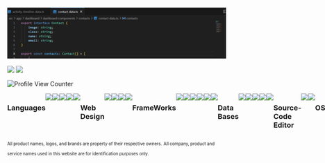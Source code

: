 
![Banner](https://github.com/God-Like-is-like-me/God-Like-is-like-me/blob/main/image.jpg?raw=true)

<div>	
<img height="225em"  src=https://github-readme-stats.vercel.app/api/?username=God-Like-is-like-me&count_private=true&layout=compact&theme=merko&showicons=true/>
<img height="225em"  src=https://github-readme-stats.vercel.app/api/top-langs/?username=God-Like-is-like-me&langs_count=5&theme=merko&showicons=true/>
</div>


![Profile View Counter]

<!----------------------------------[ Badges ]
![Badge Commits]
![Badge Issues]
![Badge Localization]
![Badge License]
![Badge NPM]
![Badge Mozilla]
![Badge Chrome]
![Badge Edge]
[ Badges ]--------------------------------->


<!---
[![My GitHub Stats](https://github-readme-stats.vercel.app/api/?username=God-Like-is-like-me&count_private=true&layout=compact&theme=tokyonight&showicons=true)]()
[![My GitHub Language Stats](https://github-readme-stats.vercel.app/api/top-langs/?username=God-Like-is-like-me&langs_count=5&layout=compact&theme=tokyonight)]()	
	
	
[![My GitHub Stats](https://github-readme-stats.vercel.app/api/?username=God-Like-is-like-me&count_private=true&how_icons=true&theme=tokyonight&showicons=true)]()
[![My GitHub Language Stats](https://github-readme-stats.vercel.app/api/top-langs/?username=God-Like-is-like-me&langs_count=5&theme=tokyonight)]()
--->

<div style="display: flex">
<hr>
<h3>Languages</h3>
	<img width="40" src="https://cdn.jsdelivr.net/gh/devicons/devicon/icons/angularjs/angularjs-original.svg"/>
	<img width="40" src="https://cdn.jsdelivr.net/gh/devicons/devicon/icons/typescript/typescript-original.svg"/>
	<img width="40" src="https://cdn.jsdelivr.net/gh/devicons/devicon/icons/javascript/javascript-plain.svg"/>
	<img width="40" src="https://cdn.jsdelivr.net/gh/devicons/devicon/icons/python/python-original.svg"/>
	<img width="40" src="https://cdn.jsdelivr.net/gh/devicons/devicon/icons/php/php-original.svg" />
<h3>Web Design</h3>
	<img width="40" src="https://cdn.jsdelivr.net/gh/devicons/devicon/icons/html5/html5-plain.svg"/>
	<img width="40" src="https://cdn.jsdelivr.net/gh/devicons/devicon/icons/css3/css3-plain.svg"/>
	<img width="40"src="https://cdn.jsdelivr.net/gh/devicons/devicon/icons/sass/sass-original.svg"/>
	<img width="40"src="https://cdn.jsdelivr.net/gh/devicons/devicon/icons/bootstrap/bootstrap-original.svg"/>
<h3>FrameWorks</h3>
	<img width="40" src="https://cdn.jsdelivr.net/gh/devicons/devicon/icons/angularjs/angularjs-original.svg"/>
	<img width="40" src="https://cdn.jsdelivr.net/gh/devicons/devicon/icons/ionic/ionic-original.svg"/>
	<img width="40" src="https://cdn.jsdelivr.net/gh/devicons/devicon/icons/react/react-original.svg"/>
	<img width="40" src="https://cdn.jsdelivr.net/gh/devicons/devicon/icons/nodejs/nodejs-original.svg"/>
	<img width="40" src="https://cdn.jsdelivr.net/gh/devicons/devicon/icons/npm/npm-original-wordmark.svg"/>
	<img width="40"src="https://cdn.jsdelivr.net/gh/devicons/devicon/icons/jquery/jquery-original.svg"/>
<h3>Data Bases</h3>
	<img width="40" src="https://cdn.jsdelivr.net/gh/devicons/devicon/icons/mysql/mysql-original.svg"/>
	<img width="40" src="https://cdn.jsdelivr.net/gh/devicons/devicon/icons/mongodb/mongodb-original.svg"/>
	<img width="40" src="https://cdn.jsdelivr.net/gh/devicons/devicon/icons/express/express-original.svg"/>
	<img width="40" src="https://cdn.jsdelivr.net/gh/devicons/devicon/icons/sequelize/sequelize-original.svg"/> 
	<img width="40" src="https://cdn.jsdelivr.net/gh/devicons/devicon/icons/vscode/vscode-original.svg"/>
<h3>Source-Code Editor</h3>
	<img width="40" src="https://cdn.jsdelivr.net/gh/devicons/devicon/icons/vscode/vscode-original.svg"/>
	<img width="40" src="https://cdn.jsdelivr.net/gh/devicons/devicon/icons/androidstudio/androidstudio-original.svg"/>
	<!--<img width="40" src="https://cdn.jsdelivr.net/gh/devicons/devicon/icons/atom/atom-original.svg"/>-->
<h3>OS</h3>
	<img width="40" src="https://cdn.jsdelivr.net/gh/devicons/devicon/icons/android/android-original.svg"/>
	<img width="40" src="https://cdn.jsdelivr.net/gh/devicons/devicon/icons/linux/linux-original.svg"/>
	<img width="40"src="https://cdn.jsdelivr.net/gh/devicons/devicon/icons/debian/debian-original.svg"/>
	<img width="40"src="https://cdn.jsdelivr.net/gh/devicons/devicon/icons/windows8/windows8-original.svg"/>
<h3>Graphics</h3>
	<img width="40" src="https://cdn.jsdelivr.net/gh/devicons/devicon/icons/blender/blender-original.svg"/>
	<img width="40" src="https://cdn.jsdelivr.net/gh/devicons/devicon/icons/inkscape/inkscape-original.svg"/>
	<img width="40" src="https://cdn.jsdelivr.net/gh/devicons/devicon/icons/gimp/gimp-original.svg"/>
	<hr>
 
</div>	
<sub><sub>All product names, logos, and brands are property of their respective owners.</sub></sub>
<sub><sub>All company, product and service names used in this website are for identification purposes only.</sub></sub>

<!---https://devicon.dev/--->
<br>


<!----------------------------------[ Badges ]--------------------------------->

[Profile View Counter]: https://komarev.com/ghpvc/?username=God-Like-is-like

<!----------------------------------[ Badges ]
[Badge Localization]: https://d322cqt584bo4o.cloudfront.net/ublock/localized.svg
[Badge Commits]: https://img.shields.io/github/commit-activity/m/gorhill/ublock?label=Commits
[Badge Mozilla]: https://img.shields.io/amo/rating/ublock-origin?label=Firefox
[Badge License]: https://img.shields.io/badge/License-GPLv3-blue.svg
[Badge Chrome]: https://img.shields.io/chrome-web-store/rating/cjpalhdlnbpafiamejdnhcphjbkeiagm?label=Chrome
[Badge Edge]: https://img.shields.io/badge/dynamic/json?label=Edge&color=brightgreen&query=%24.averageRating&suffix=%2F%35&url=https%3A%2F%2Fmicrosoftedge.microsoft.com%2Faddons%2Fgetproductdetailsbycrxid%2Fodfafepnkmbhccpbejgmiehpchacaeak
[Badge Issues]: https://img.shields.io/github/issues/uBlockOrigin/uBlock-issues
[Badge NPM]: https://img.shields.io/npm/v/@gorhill/ubo-core
[ Badges ]--------------------------------->
